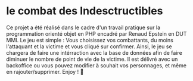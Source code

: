 # le combat des Indesctructibles
Ce projet a été réalisé dans le cadre d'un travail pratique sur la programmation orienté objet en PHP encadré par Renaud Epstein en DUT MMI.
Le jeu est simple :
Vous choisissez vos combattants, du moins l'attaquant et la victime et vous cliqué sur confirmer. Ainsi, le jeu se chargera de faire une intérraction avec la base de données afin de faire diminuer le nombre de point de vie de la victime.
Il est délivré avec un backoffice ou vous pouvez modifier à souhait vos personnages, et même en rajouter/supprimer.
Enjoy ! 🙌
